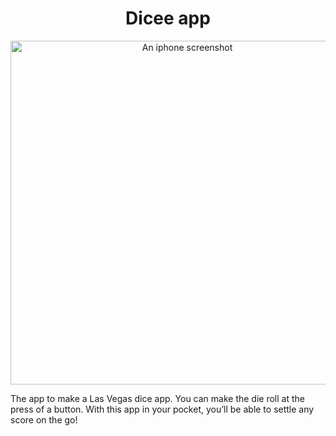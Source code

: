 <h1 align="center">Dicee app</h1>

<center><img alt="An iphone screenshot" src="images/DiceApp.gif" height="550" /></center>

<p>The app to make a Las Vegas dice app. You can make the die roll at the press of a button. With this app in your pocket, you’ll be able to settle any score on the go!</p>
